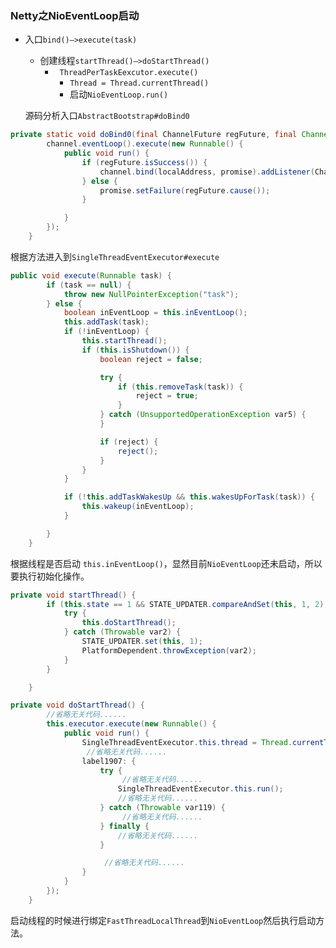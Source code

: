### Netty之NioEventLoop启动

- 入口`bind()—>execute(task)`

  - 创建线程`startThread()—>doStartThread()`
    - ` ThreadPerTaskEexcutor.execute()`
      - `Thread = Thread.currentThread()`
      - 启动`NioEventLoop.run()`

  源码分析入口`AbstractBootstrap#doBind0`

```java
private static void doBind0(final ChannelFuture regFuture, final Channel channel, final SocketAddress localAddress, final ChannelPromise promise) {
        channel.eventLoop().execute(new Runnable() {
            public void run() {
                if (regFuture.isSuccess()) {
                    channel.bind(localAddress, promise).addListener(ChannelFutureListener.CLOSE_ON_FAILURE);
                } else {
                    promise.setFailure(regFuture.cause());
                }

            }
        });
    }
```

根据方法进入到`SingleThreadEventExecutor#execute`

```java
public void execute(Runnable task) {
        if (task == null) {
            throw new NullPointerException("task");
        } else {
            boolean inEventLoop = this.inEventLoop();
            this.addTask(task);
            if (!inEventLoop) {
                this.startThread();
                if (this.isShutdown()) {
                    boolean reject = false;

                    try {
                        if (this.removeTask(task)) {
                            reject = true;
                        }
                    } catch (UnsupportedOperationException var5) {
                    }

                    if (reject) {
                        reject();
                    }
                }
            }

            if (!this.addTaskWakesUp && this.wakesUpForTask(task)) {
                this.wakeup(inEventLoop);
            }

        }
    }
```

根据线程是否启动 `this.inEventLoop()`，显然目前`NioEventLoop`还未启动，所以要执行初始化操作。

```java
private void startThread() {
        if (this.state == 1 && STATE_UPDATER.compareAndSet(this, 1, 2)) {
            try {
                this.doStartThread();
            } catch (Throwable var2) {
                STATE_UPDATER.set(this, 1);
                PlatformDependent.throwException(var2);
            }
        }

    }
```



```java
private void doStartThread() {
        //省略无关代码......
        this.executor.execute(new Runnable() {
            public void run() {
                SingleThreadEventExecutor.this.thread = Thread.currentThread();
                 //省略无关代码......
                label1907: {
                    try {
                         //省略无关代码......
                        SingleThreadEventExecutor.this.run();
                        //省略无关代码......
                    } catch (Throwable var119) {
                         //省略无关代码......
                    } finally {
                        //省略无关代码......
                    }

                     //省略无关代码......
                }
            }
        });
    }
```

启动线程的时候进行绑定`FastThreadLocalThread`到`NioEventLoop`然后执行启动方法。